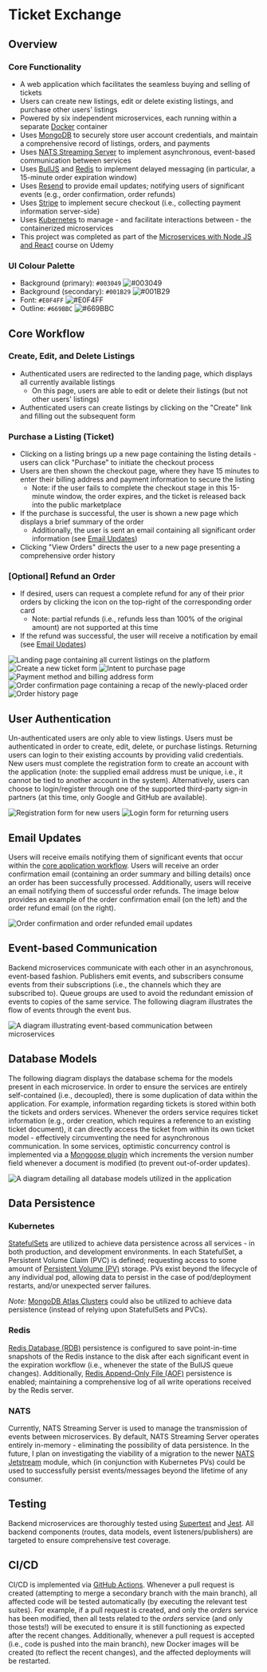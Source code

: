 # Ticket Exchange

## Overview

### Core Functionality
- A web application which facilitates the seamless buying and selling of tickets
- Users can create new listings, edit or delete existing listings, and purchase other users' listings
- Powered by six independent microservices, each running within a separate [Docker](https://www.docker.com) container
- Uses [MongoDB](https://www.mongodb.com) to securely store user account credentials, and maintain a comprehensive record of listings, orders, and payments
- Uses [NATS Streaming Server](https://nats.io) to implement asynchronous, event-based communication between services
- Uses [BullJS](https://www.npmjs.com/package/bull) and [Redis](https://redis.io) to implement delayed messaging (in particular, a 15-minute order expiration window)
- Uses [Resend](https://resend.com) to provide email updates; notifying users of significant events (e.g., order confirmation, order refunds)
- Uses [Stripe](https://stripe.com/en-ca) to implement secure checkout (i.e., collecting payment information server-side)
- Uses [Kubernetes](https://kubernetes.io) to manage - and facilitate interactions between - the containerized microservices
- This project was completed as part of the [Microservices with Node JS and React](https://www.udemy.com/share/102VKE3@7EmZCLfhgMS8nceqObqL-SLnUUwTL_cQ2PgLDvt3Djbb7731WxXdE-WuEC-NyENJTQ==/) course on Udemy

### UI Colour Palette

- Background (primary): `#003049` ![#003049](https://placehold.co/15x15/003049/003049.png)
- Background (secondary): `#001B29` ![#001B29](https://placehold.co/15x15/001B29/001B29.png)
- Font: `#E0F4FF` ![#E0F4FF](https://placehold.co/15x15/E0F4FF/E0F4FF.png)
- Outline: `#669BBC` ![#669BBC](https://placehold.co/15x15/669BBC/669BBC.png)

## Core Workflow

### Create, Edit, and Delete Listings

- Authenticated users are redirected to the landing page, which displays all currently available listings
  - On this page, users are able to edit or delete their listings (but not other users' listings)
- Authenticated users can create listings by clicking on the "Create" link and filling out the subsequent form

### Purchase a Listing (Ticket)

- Clicking on a listing brings up a new page containing the listing details - users can click "Purchase" to initiate the checkout process
- Users are then shown the checkout page, where they have 15 minutes to enter their billing address and payment information to secure the listing
  - Note: if the user fails to complete the checkout stage in this 15-minute window, the order expires, and the ticket is released back into the public marketplace
- If the purchase is successful, the user is shown a new page which displays a brief summary of the order
  - Additionally, the user is sent an email containing all significant order information (see [Email Updates](#email-updates))
- Clicking "View Orders" directs the user to a new page presenting a comprehensive order history

### [Optional] Refund an Order
- If desired, users can request a complete refund for any of their prior orders by clicking the icon on the top-right of the corresponding order card
  - Note: partial refunds (i.e., refunds less than 100% of the original amount) are not supported at this time
- If the refund was successful, the user will receive a notification by email (see [Email Updates](#email-updates))

![Landing page containing all current listings on the platform](./images/landing_page.png)
![Create a new ticket form](./images/create_form.png)
![Intent to purchase page](./images/purchase_page.png)
![Payment method and billing address form](./images/checkout_form.png)
![Order confirmation page containing a recap of the newly-placed order](./images/order_confirmation.png)
![Order history page](./images/order_history.png)

## User Authentication

Un-authenticated users are only able to view listings. Users must be authenticated in order to create, edit, delete, or purchase listings. Returning users can login to their existing accounts by providing valid credentials. New users must complete the registration form to create an account with the application (note: the supplied email address must be unique, i.e., it cannot be tied to another account in the system). Alternatively, users can choose to login/register through one of the supported third-party sign-in partners (at this time, only Google and GitHub are available).

![Registration form for new users](./images/registration_form.png)
![Login form for returning users](./images/login_form.png)

## Email Updates

Users will receive emails notifying them of significant events that occur within the [core application workflow](#core-workflow). Users will receive an order confirmation email (containing an order summary and billing details) once an order has been successfully processed. Additionally, users will receive an email notifying them of successful order refunds. The image below provides an example of the order confirmation email (on the left) and the order refund email (on the right).

![Order confirmation and order refunded email updates](./images/email_updates.png)

## Event-based Communication

Backend microservices communicate with each other in an asynchronous, event-based fashion. Publishers emit events, and subscribers consume events from their subscriptions (i.e., the channels which they are subscribed to). Queue groups are used to avoid the redundant emission of events to copies of the same service. The following diagram illustrates the flow of events through the event bus.

![A diagram illustrating event-based communication between microservices](./images/event_flow.png)

## Database Models

The following diagram displays the database schema for the models present in each microservice. In order to ensure the services are entirely self-contained (i.e., decoupled), there is some duplication of data within the application. For example, information regarding tickets is stored within both the tickets and orders services. Whenever the orders service requires ticket information (e.g., order creation, which requires a reference to an existing ticket document), it can directly access the ticket from within its own ticket model - effectively circumventing the need for asynchronous communication. In some services, optimistic concurrency control is implemented via a [Mongoose plugin](https://www.npmjs.com/package/mongoose-update-if-current) which increments the version number field whenever a document is modified (to prevent out-of-order updates).

![A diagram detailing all database models utilized in the application](./images/data_models.png)

## Data Persistence

### Kubernetes

[StatefulSets](https://kubernetes.io/docs/concepts/workloads/controllers/statefulset/) are utilized to achieve data persistence across all services - in both production, and development environments. In each StatefulSet, a Persistent Volume Claim (PVC) is defined; requesting access to some amount of [Persistent Volume (PV)](https://kubernetes.io/docs/concepts/storage/persistent-volumes/) storage. PVs exist beyond the lifecycle of any individual pod, allowing data to persist in the case of pod/deployment restarts, and/or unexpected server failures. 

_Note:_ [MongoDB Atlas Clusters](https://www.mongodb.com/resources/products/fundamentals/clusters) could also be utilized to achieve data persistence (instead of relying upon StatefulSets and PVCs).

### Redis

[Redis Database (RDB)](https://redis.io/docs/latest/operate/oss_and_stack/management/persistence/#snapshotting) persistence is configured to save point-in-time snapshots of the Redis instance to the disk after each significant event in the expiration workflow (i.e., whenever the state of the BullJS queue changes). Additionally, [Redis Append-Only File (AOF)](https://redis.io/docs/latest/operate/oss_and_stack/management/persistence/#append-only-file) persistence is enabled; maintaining a comprehensive log of all write operations received by the Redis server.

### NATS

Currently, NATS Streaming Server is used to manage the transmission of events between microservices. By default, NATS Streaming Server operates entirely in-memory - eliminating the possibility of data persistence. In the future, I plan on investigating the viability of a migration to the newer [NATS Jetstream](https://docs.nats.io/nats-concepts/jetstream) module, which (in conjunction with Kubernetes PVs) could be used to successfully persist events/messages beyond the lifetime of any consumer.

## Testing

Backend microservices are thoroughly tested using [Supertest](https://www.npmjs.com/package/supertest) and [Jest](https://www.npmjs.com/package/jest). All backend components (routes, data models, event listeners/publishers) are targeted to ensure comprehensive test coverage.

## CI/CD

CI/CD is implemented via [GitHub Actions](https://docs.github.com/en/actions/writing-workflows). Whenever a pull request is created (attempting to merge a secondary branch with the main branch), all affected code will be tested automatically (by executing the relevant test suites). For example, if a pull request is created, and only the _orders_ service has been modified, then all tests related to the _orders_ service (and only those tests!) will be executed to ensure it is still functioning as expected after the recent changes. Additionally, whenever a pull request is accepted (i.e., code is pushed into the main branch), new Docker images will be created (to reflect the recent changes), and the affected deployments will be restarted.
